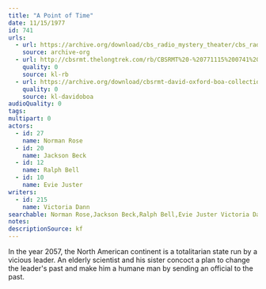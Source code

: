 ```yaml
---
title: "A Point of Time"
date: 11/15/1977
id: 741
urls: 
  - url: https://archive.org/download/cbs_radio_mystery_theater/cbs_radio_mystery_theater-0701-0750.zip/cbs_radio_mystery_theater-0701-0750%2Fcbsrmt_0741_a_point_in_time.mp3
    source: archive-org
  - url: http://cbsrmt.thelongtrek.com/rb/CBSRMT%20-%20771115%200741%20A%20Point%20Of%20Time_WLNH-FM_rb.mp3
    quality: 0
    source: kl-rb
  - url: https://archive.org/download/cbsrmt-david-oxford-boa-collection/CBSRMT-771115-0741-A-Point-of-Time-(128-44)_WLNH-FM-{BoA}.mp3
    quality: 0
    source: kl-davidoboa
audioQuality: 0
tags: 
multipart: 0
actors:  
  - id: 27
    name: Norman Rose  
  - id: 20
    name: Jackson Beck  
  - id: 12
    name: Ralph Bell  
  - id: 10
    name: Evie Juster
writers:  
  - id: 215
    name: Victoria Dann
searchable: Norman Rose,Jackson Beck,Ralph Bell,Evie Juster Victoria Dann
notes: 
descriptionSource: kf
---
```

In the year 2057, the North American continent is a totalitarian state run by a vicious leader. An elderly scientist and his sister concoct a plan to change the leader's past and make him a humane man by sending an official to the past.